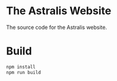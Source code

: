 # The Astralis Website
The source code for the Astralis website.

# Build
```bash
npm install
npm run build
```
